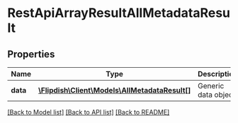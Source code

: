 # RestApiArrayResultAllMetadataResult

## Properties
Name | Type | Description | Notes
------------ | ------------- | ------------- | -------------
**data** | [**\Flipdish\Client\Models\AllMetadataResult[]**](AllMetadataResult.md) | Generic data object. | 

[[Back to Model list]](../README.md#documentation-for-models) [[Back to API list]](../README.md#documentation-for-api-endpoints) [[Back to README]](../README.md)


